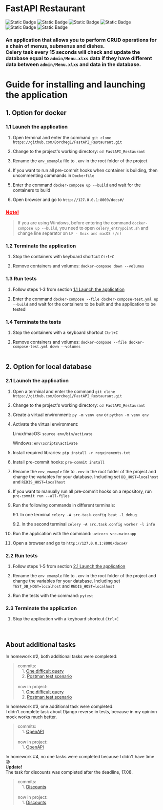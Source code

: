 # FastAPI Restaurant
![Static Badge](https://img.shields.io/badge/Language-Python_3.11-blue)
![Static Badge](https://img.shields.io/badge/Framework-FastAPI-3CB371)
![Static Badge](https://img.shields.io/badge/SQL_Database-PostgreSQL-6495ED)
![Static Badge](https://img.shields.io/badge/ORM-SQLAlchemy-DC143C)
![Static Badge](https://img.shields.io/badge/NoSQL_Database-Redis-B22222)
![Static Badge](https://img.shields.io/badge/Task_manager-Celery-ADFF2F)


<h3>
An application that allows you to perform CRUD operations for a chain of menus, submenus and dishes.<br>
Celery task every 15 seconds will check and update the database equal to <code>admin/Menu.xlxs</code> data if they have different data between <code>admin/Menu.xlxs</code>
and data in the database.
</h3>

# Guide for installing and launching the application
## 1. Option for docker

### **1.1 Launch the application**

1. Open terminal and enter the command
`git clone https://github.com/Borcheg1/FastAPI_Restaurant.git`

2. Change to the project's working directory:
`cd FastAPI_Restaurant`

3. Rename the `env_example` file to `.env` in the root folder of the project

4. If you want to run all pre-commit hooks when container is building, then uncommenting commands in `Dockerfile`

5. Enter the command `docker-compose up --build` and wait for the containers to build

6. Open browser and go to `http://127.0.0.1:8000/docs#/`

### <span style="color:red"><ins>Note!</ins></span>
> If you are using Windows, before entering the command `docker-compose up --build`, you need to open
  `celery_entrypoint.sh` and change line separator on `LF - Unix and macOS (/n)`

### **1.2 Terminate the application**

1. Stop the containers with keyboard shortcut `Ctrl+C`

2. Remove containers and volumes:
`docker-compose down --volumes`

### **1.3 Run tests**

1. Follow steps 1-3 from section [1.1 Launch the application](#11-launch-the-application)

2. Enter the command `docker-compose --file docker-compose-test.yml up --build`
and wait for the containers to be built and the application to be tested

### **1.4 Terminate the tests**

1. Stop the containers with a keyboard shortcut `Ctrl+C`

2. Remove containers and volumes:
`docker-compose --file docker-compose-test.yml down --volumes`<br><br>


## 2. Option for local database

### **2.1 Launch the application**

1. Open a terminal and enter the command
`git clone https://github.com/Borcheg1/FastAPI_Restaurant.git`

2. Change to the project's working directory:
`cd FastAPI_Restaurant`

3. Create a virtual environment:
`py -m venv env` or `python -m venv env`

4. Activate the virtual environment:

    Linux/macOS: `source env/bin/activate`

    Windows: `env\Scripts\activate`

5. Install required libraries:
`pip install -r requirements.txt`

6. Install pre-commit hooks:
`pre-commit install`

7. Rename the `env_example` file to `.env` in the root folder of the project and change the
variables for your database. Including set `DB_HOST=localhost` and `REDIS_HOST=localhost`

8. If you want to manually run all pre-commit hooks on a repository, run `pre-commit run --all-files`

9. Run the following commands in different terminals:

   9.1. In one terminal `celery -A src.task.config beat -l debug`

   9.2. In the second terminal `celery -A src.task.config worker -l info`

10. Run the application with the command:
`uvicorn src.main:app`

11. Open a browser and go to `http://127.0.0.1:8000/docs#/`

### **2.2 Run tests**

1. Follow steps 1-5 from section [2.1 Launch the application](#21-launch-the-application)

2. Rename the `env_example` file to `.env` in the root folder of the project and change the
variables for your database. Including set `TEST_DB_HOST=localhost` and `REDIS_HOST=localhost`

3. Run the tests with the command:
`pytest`

### **2.3 Terminate the application**

1. Stop the application with a keyboard shortcut `Ctrl+C`<br><br><br>


## About additional tasks
In homework #2, both additional tasks were completed:<br>
> commits:<br>
&emsp;1. [One difficult query](https://github.com/Borcheg1/FastAPI_Restaurant/commit/c32b49ed0e659735aceb776a20692161b2bde9c5)<br>
&emsp;2. [Postman test scenario](https://github.com/Borcheg1/FastAPI_Restaurant/commit/42b84d12ea66822c3aa5e10fda0e8edabaa4ceb5)<br><br>
now in project:<br>
&emsp;1. [One difficult query](https://github.com/Borcheg1/FastAPI_Restaurant/blob/main/src/repository/menu_repository.py)<br>
&emsp;2. [Postman test scenario](https://github.com/Borcheg1/FastAPI_Restaurant/blob/main/tests/test_case_suite_postman.py)<br>

In homework #3, one additional task were completed:<br>
I didn't complete task about Django reverse in tests, because in my opinion mock works much better.<br>
> commits:<br>
&emsp;1. [OpenAPI](https://github.com/Borcheg1/FastAPI_Restaurant/commit/d84d6e8789f5f76dc68eef0e2675a6f90c5aff57)<br><br>
now in project:<br>
&emsp;1. [OpenAPI](https://github.com/Borcheg1/FastAPI_Restaurant/blob/main/openapi.json)<br>

In homework #4, no one tasks were completed because I didn't have time 😟 <br>
**Update!**<br>
The task for discounts was completed after the deadline, 17.08.<br>
> commits:<br>
&emsp;1. [Discounts](https://github.com/Borcheg1/FastAPI_Restaurant/tree/6b96302a7014ff45ee7542b0c1f6aa8b53c8921c/src)<br><br>
now in project:<br>
&emsp;1. [Discounts](https://github.com/Borcheg1/FastAPI_Restaurant/tree/main/src)<br>
